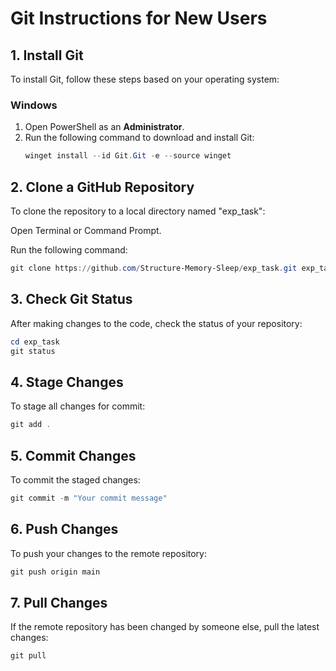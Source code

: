 # Git Instructions for New Users

## 1. Install Git
To install Git, follow these steps based on your operating system:

### Windows
1. Open PowerShell as an **Administrator**.
2. Run the following command to download and install Git:
   ```powershell
   winget install --id Git.Git -e --source winget
   ```

## 2. Clone a GitHub Repository
To clone the repository to a local directory named "exp_task":

Open Terminal or Command Prompt.  

Run the following command: 
```powershell
git clone https://github.com/Structure-Memory-Sleep/exp_task.git exp_task
```

## 3. Check Git Status
After making changes to the code, check the status of your repository:
```powershell
cd exp_task
git status
```
## 4. Stage Changes
To stage all changes for commit:
```powershell
git add .
```

## 5. Commit Changes
To commit the staged changes:
```powershell
git commit -m "Your commit message"
```

## 6. Push Changes
To push your changes to the remote repository:
```powershell
git push origin main
```

## 7. Pull Changes
If the remote repository has been changed by someone else, pull the latest changes:
```powershell
git pull
```